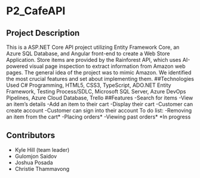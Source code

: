 # P2_CafeAPI
## Project Description
This is a ASP.NET Core API project utilizing Entity Framework Core, an Azure SQL Database, and Angular front-end to create a Web Store Application. Store items are provided by the Rainforest API, which uses AI-powered visual page inspection to extract information from Amazon web pages. The general idea of the project was to mimic Amazon. We identified the most crucial features and set about implementing them.
##Technologies Used
C# Programming, HTML5, CSS3, TypeScript, ADO.NET Entity Framework, Testing Process/SDLC, Microsoft SQL Server, Azure DevOps Pipelines, Azure Cloud Database, Trello
##Features
-Search for items
-View an item’s details
-Add an item to their cart
-Display their cart
-Customer can create account
-Customer can sign into their account
To do list:
-Removing an item from the cart*
-Placing orders*
-Viewing past orders*
*In progress
## Contributors
- Kyle Hill (team leader)
- Gulomjon Saidov
- Joshua Posada
- Christie Thammavong
